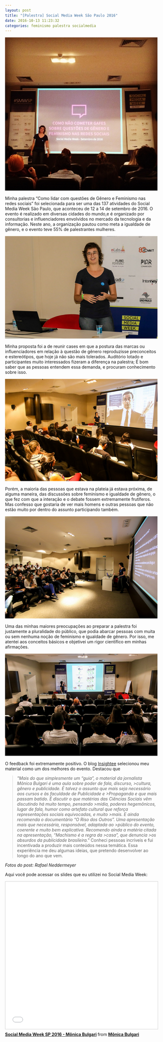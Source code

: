 ```yaml
---
layout: post
title: "[Palestra] Social Media Week São Paulo 2016"
date: 2016-10-13 11:23:32
categories: feminismo palestra socialmedia
---
```

![SMW10](https://raw.githubusercontent.com/monicabulgari/monicabulgari.github.io/master/images/smw10.jpg)

Minha palestra “Como lidar com questões de Gênero e Feminismo nas redes sociais” foi selecionada para ser uma das 137 
atividades do Social Media Week São Paulo, que aconteceu de 12 a 14 de setembro de 2016. O evento é realizado em diversas 
cidades do mundo,e é organizado por consultorias e influenciadores envolvidos no mercado da tecnologia e da informação. 
Neste ano, a organização pautou como meta a igualdade de gênero, e o evento teve 55% de palestrantes mulheres.

![SMW04](https://raw.githubusercontent.com/monicabulgari/monicabulgari.github.io/master/images/smw04.jpg)

Minha proposta foi a de reunir cases em que a postura das marcas ou influenciadores em relação à questão de gênero 
reproduzisse preconceitos e estereótipos, que hoje já não são mais tolerados. Auditório lotado  e participantes muito 
interessados fizeram a diferença na palestra; É bom saber que as pessoas entendem essa demanda, e procuram conhecimento 
sobre isso.

![SMW06](https://raw.githubusercontent.com/monicabulgari/monicabulgari.github.io/master/images/smw06.jpg)

Porém, a maioria das pessoas que estava na plateia já estava próxima, de alguma maneira,  das discussões sobre feminismo e 
igualdade de gênero, o que fez com que a interação e o debate fossem extremamente frutíferos. Mas confesso que gostaria de 
ver mais homens e outras pessoas que não estão muito por dentro do assunto participando também.

![SMW01](https://raw.githubusercontent.com/monicabulgari/monicabulgari.github.io/master/images/smw01.jpg)

Uma das minhas maiores preocupações ao preparar a palestra foi justamente a pluralidade do público, que podia abarcar pessoas 
com muita ou sem nenhuma noção de feminismo e igualdade de gênero. Por isso, me atentei aos conceitos básicos e objetivei um 
rigor científico em minhas afirmações.

![SMW03](https://raw.githubusercontent.com/monicabulgari/monicabulgari.github.io/master/images/smw03.jpg)


O feedback foi extremamente positivo. O blog [Insightee](http://insightee.com.br/blog/social-media-week-2016-os-melhores-conteudos-de-palestras-disponiveis-online/) selecionou meu material como um dos melhores do evento. Destacou que
>_"Mais do que simplesmente um “guia”, o material da jornalista Mônica Bulgari é uma aula sobre poder de fala, discurso, >cultura, gênero e publicidade. É talvez o assunto que mais seja necessário aos cursos e às faculdade de Publicidade e >Propaganda e que mais passam batido. É discutir o que matérias das Ciências Sociais vêm discutindo há muito tempo, pensando >mídia, poderes hegemônicos, lugar de fala, humor como artefato cultural que reforça representações sociais equivocadas, e muito >mais. E ainda recomenda o documentário “O Riso dos Outros”. Uma apresentação mais que necessária, responsável, adaptada ao >público do evento, coerente e muito bem explicativa. Recomendo ainda a matéria citada na apresentação, “Machismo é a regra da >casa”, que denuncia >os absurdos da publicidade brasileira."_
Conheci pessoas incríveis e fui incentivada a produzir mais conteúdos nessa temática. Essa experiência me deu algumas
ideias, que pretendo desenvolver ao longo do ano que vem.

_Fotos do post: Rafael Neddermeyer_


Aqui você pode acessar os slides que eu utilizei no Social Media Week:
<iframe src="//www.slideshare.net/slideshow/embed_code/key/HWk0G1pxuzpU1N" width="595" height="485" frameborder="0" marginwidth="0" marginheight="0" scrolling="no" style="border:1px solid #CCC; border-width:1px; margin-bottom:5px; max-width: 100%;" allowfullscreen> </iframe> <div style="margin-bottom:5px"> <strong> <a href="//www.slideshare.net/MnicaBulgari/social-media-week-sp-2016-mnica-bulgari" title="Social Media Week SP 2016 - Mônica Bulgari" target="_blank">Social Media Week SP 2016 - Mônica Bulgari</a> </strong> from <strong><a target="_blank" href="//www.slideshare.net/MnicaBulgari">Mônica Bulgari</a></strong> 
</div>
